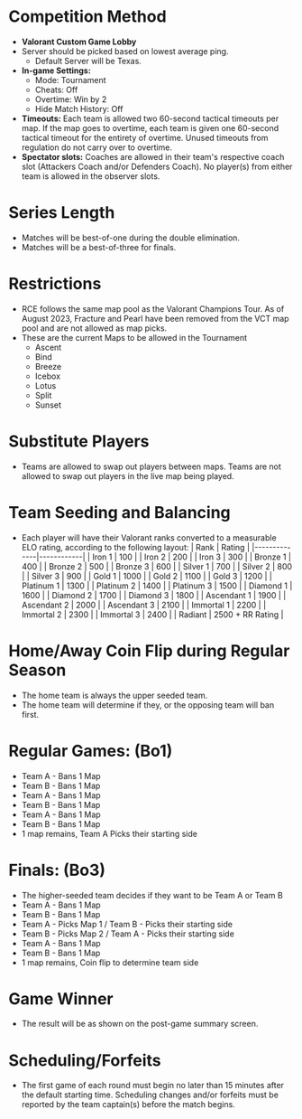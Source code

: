 # Competition Method

- **Valorant Custom Game Lobby**
- Server should be picked based on lowest average ping.
  - Default Server will be Texas.
- **In-game Settings:**
  - Mode: Tournament
  - Cheats: Off
  - Overtime: Win by 2
  - Hide Match History: Off
- **Timeouts:** Each team is allowed two 60-second tactical timeouts per map. If the map goes to overtime, each team is given one 60-second tactical timeout for the entirety of overtime. Unused timeouts from regulation do not carry over to overtime.
- **Spectator slots:** Coaches are allowed in their team's respective coach slot (Attackers Coach and/or Defenders Coach). No player(s) from either team is allowed in the observer slots.

# Series Length

- Matches will be best-of-one during the double elimination.
- Matches will be a best-of-three for finals.

# Restrictions

- RCE follows the same map pool as the Valorant Champions Tour. As of August 2023, Fracture and Pearl have been removed from the VCT map pool and are not allowed as map picks.
- These are the current Maps to be allowed in the Tournament
    - Ascent
    - Bind
    - Breeze
    - Icebox
    - Lotus
    - Split
    - Sunset

# Substitute Players

- Teams are allowed to swap out players between maps. Teams are not allowed to swap out players in the live map being played.

# Team Seeding and Balancing

- Each player will have their Valorant ranks converted to a measurable ELO rating, according to the following layout:
| Rank         | Rating     |
|--------------|------------|
| Iron 1       | 100        |
| Iron 2       | 200        |
| Iron 3       | 300        |
| Bronze 1     | 400        |
| Bronze 2     | 500        |
| Bronze 3     | 600        |
| Silver 1     | 700        |
| Silver 2     | 800        |
| Silver 3     | 900        |
| Gold 1       | 1000       |
| Gold 2       | 1100       |
| Gold 3       | 1200       |
| Platinum 1   | 1300       |
| Platinum 2   | 1400       |
| Platinum 3   | 1500       |
| Diamond 1    | 1600       |
| Diamond 2    | 1700       |
| Diamond 3    | 1800       |
| Ascendant 1  | 1900       |
| Ascendant 2  | 2000       |
| Ascendant 3  | 2100       |
| Immortal 1   | 2200       |
| Immortal 2   | 2300       |
| Immortal 3   | 2400       |
| Radiant      | 2500 + RR Rating |

# Home/Away Coin Flip during Regular Season

- The home team is always the upper seeded team.
- The home team will determine if they, or the opposing team will ban first.

# Regular Games: (Bo1)

- Team A - Bans 1 Map
- Team B - Bans 1 Map
- Team A - Bans 1 Map
- Team B - Bans 1 Map
- Team A - Bans 1 Map
- Team B - Bans 1 Map
- 1 map remains, Team A Picks their starting side

# Finals: (Bo3)

- The higher-seeded team decides if they want to be Team A or Team B
- Team A - Bans 1 Map
- Team B - Bans 1 Map
- Team A - Picks Map 1 / Team B - Picks their starting side
- Team B - Picks Map 2 / Team A - Picks their starting side
- Team A - Bans 1 Map
- Team B - Bans 1 Map
- 1 map remains, Coin flip to determine team side

# Game Winner

- The result will be as shown on the post-game summary screen.

# Scheduling/Forfeits

- The first game of each round must begin no later than 15 minutes after the default starting time. Scheduling changes and/or forfeits must be reported by the team captain(s) before the match begins.
